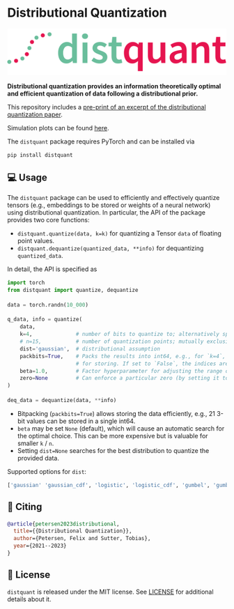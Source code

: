 # Distributional Quantization

![distquant_logo](https://github.com/Felix-Petersen/distquant/blob/main/images/distquant_logo.png?raw=true)

**Distributional quantization provides an information theoretically optimal and efficient quantization of data following a distributional prior.**

This repository includes a [pre-print of an excerpt of the distributional quantization paper](preprint.pdf).

Simulation plots can be found [here](SIMULATIONS.md).

The `distquant` package requires PyTorch and can be installed via 
```shell
pip install distquant
```


## 💻 Usage

The `distquant` package can be used to efficiently and effectively quantize tensors (e.g., embeddings to be stored or weights of a neural network) using distributional quantization.
In particular, the API of the package provides two core functions:
* `distquant.quantize(data, k=k)` for quantizing a Tensor `data` of floating point values.
* `distquant.dequantize(quantized_data, **info)` for dequantizing `quantized_data`.

In detail, the API is specified as
```python
import torch
from distquant import quantize, dequantize

data = torch.randn(10_000)

q_data, info = quantize(
    data,
    k=4,              # number of bits to quantize to; alternatively specify `n`. 
    # n=15,           # number of quantization points; mutually exclusive to `k`.
    dist='gaussian',  # distributional assumption
    packbits=True,    # Packs the results into int64, e.g., for `k=4`, there will be 16 values in each element 
                      # for storing. If set to `False`, the indices are returned in raw format.
    beta=1.0,         # Factor hyperparameter for adjusting the range of values (esp. important for small `k`).
    zero=None         # Can enforce a particular zero (by setting it to a resp. float, e.g., `0.`)
)

deq_data = dequantize(data, **info)
```

* Bitpacking (`packbits=True`) allows storing the data efficiently, e.g., 21 3-bit values can be stored in a single int64.
* `beta` may be set `None` (default), which will cause an automatic search for the optimal choice. This can be more expensive but is valuable for smaller `k` / `n`.
* Setting `dist=None` searches for the best distribution to quantize the provided data.

Supported options for `dist`: 
```python
['gaussian' 'gaussian_cdf', 'logistic', 'logistic_cdf', 'gumbel', 'gumbel_cdf', 'exponential', 'exponential_cdf', 'cauchy_cdf']
```


## 📖 Citing

```bibtex
@article{petersen2023distributional,
  title={{Distributional Quantization}},
  author={Petersen, Felix and Sutter, Tobias},
  year={2021--2023}
}
```


## 📜 License

`distquant` is released under the MIT license. See [LICENSE](LICENSE) for additional details about it. 

